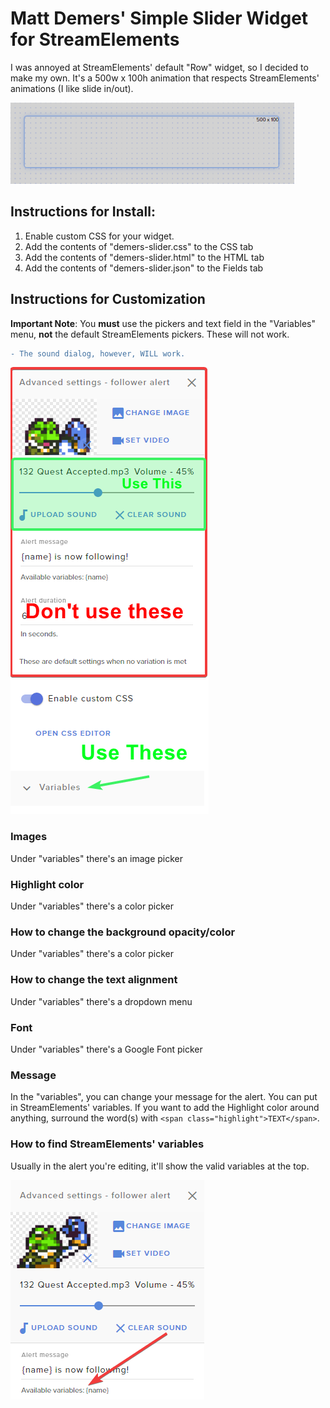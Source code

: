 # Matt Demers' Simple Slider Widget for StreamElements

I was annoyed at StreamElements' default "Row" widget, so I decided to make my own. It's a 500w x 100h animation that respects StreamElements' animations (I like slide in/out).

![Image](/demo.gif)

## Instructions for Install:

1. Enable custom CSS for your widget.
2. Add the contents of "demers-slider.css" to the CSS tab
3. Add the contents of "demers-slider.html" to the HTML tab
4. Add the contents of "demers-slider.json" to the Fields tab

## Instructions for Customization

**Important Note**: You **must** use the pickers and text field in the "Variables" menu, **not** the default StreamElements pickers. These will not work. 

```diff
- The sound dialog, however, WILL work.
```

![Image](/variables2.png)

### Images

Under "variables" there's an image picker

### Highlight color

Under "variables" there's a color picker

### How to change the background opacity/color

Under "variables" there's a color picker

### How to change the text alignment

Under "variables" there's a dropdown menu

### Font

Under "variables" there's a Google Font picker

### Message

In the "variables", you can change your message for the alert. You can put in StreamElements' variables. If you want to add the Highlight color around anything, surround the word(s) with `<span class="highlight">TEXT</span>`.

### How to find StreamElements' variables

Usually in the alert you're editing, it'll show the valid variables at the top.

![Image](/variables.png)





